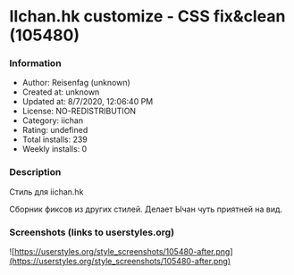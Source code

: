 # IIchan.hk customize - CSS fix&clean (105480)

### Information
- Author: Reisenfag (unknown)
- Created at: unknown
- Updated at: 8/7/2020, 12:06:40 PM
- License: NO-REDISTRIBUTION
- Category: iichan
- Rating: undefined
- Total installs: 239
- Weekly installs: 0


### Description
Стиль для iichan.hk

Сборник фиксов из других стилей. Делает Ычан чуть приятней на вид.


### Screenshots (links to userstyles.org)
![https://userstyles.org/style_screenshots/105480-after.png](https://userstyles.org/style_screenshots/105480-after.png)



